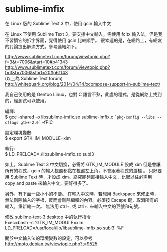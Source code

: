 # sublime-imfix
在 Linux 版的 Sublime Text 3 中，使用 gcin 輸入中文

在 Linux 下使用 Sublime Text 3，要支援中文輸入，需使用 fcitx 輸入法，但是我不習慣它的拆字界面，覺得使用 gcin 比較順手。
很幸運的是，在網路上，有網友的討論提出解決方式。參考連結如下。

http://www.sublimetext.com/forum/viewtopic.php?f=3&t=7006&start=10#p41343
http://www.sublimetext.com/forum/viewtopic.php?f=3&t=7006&start=20#p61143 \
(以上為 Sublime Text forum) \
http://whitequark.org/blog/2014/04/14/xcompose-support-in-sublime-text/ 

我自己使用的是 Gentoo Linux，也對 C 語言不熟，此處的程式，是從網路上找到的，經測試可以使用。

編譯: \
$ gcc -shared -o libsublime-imfix.so sublime-imfix.c  ``` `pkg-config --libs --cflags gtk+-2.0` ``` -fPIC

設定環境變數: \
$ export GTK_IM_MODULE=xim

執行: \
$ LD_PRELOAD=./libsublime-imfix.so subl3

如上，Sublime Text 3 中文切換，必需將 GTK_IM_MODULE 設成 xim
但是會讓所有的程式，gcin 的輸入視窗都黏在視窗左上角，不會跟著程式的游標 。
只好要用 Sublime Text 時，才設成 xim。終究能夠直接輸入中文，比起以往必需用 copy and paste 來輸入中文，要好得多了。

另外，有下面一些小小的不便。
在輸入中文時，若想用 Backspace 來修正時，無法刪除輸入的字根，反而會刪除編輯的內容。必須按 Escape 鍵，取消所有的輸入，重新輸一次。
無法用 ctrl+, 或 ctrl+. 來輸入中文的豆號和句號。

修改 sublime-text-3.desktop 中的執行指令 \
Exec=bash -c 'GTK_IM_MODULE=xim LD_PRELOAD=/usr/local/lib/libsublime-imfix.so subl3' %F

關於中文輸入法的環境變數的設定，可以參考 \
http://moto.debian.tw/viewtopic.php?t=9525
